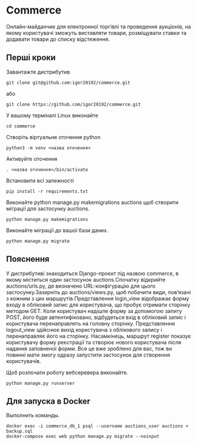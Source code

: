# Commerce #

Онлайн-майданчик для електронної торгівлі та проведення аукціонів, на якому користувачі зможуть виставляти товари, розміщувати ставки та додавати товари до списку відстеження.

## Перші кроки ##

Завантажте дистрибутив

    git clone git@github.com:igor20192/commerce.git

або 

    git clone https://github.com/igor20192/commerce.git

У вашому терміналі Linux виконайте

    cd commerce

Створіть віртуальне оточення python

    python3 -m venv <назва оточення>

Активуйте оточення

    . <назва оточення>/bin/activate

Встановити всі залежності

    pip install -r requirements.txt

Виконайте python manage.py makemigrations auctions щоб створити міграції для застосунку auctions.

    python manage.py makemigrations

Виконайте  міграції до вашої бази даних.

    python manage.py migrate

## Пояснення ##

У дистрибутиві знаходиться Django-проєкт під назвою commerce, в якому міститься один застосунок auctions.Спочатку відкрийте auctions/urls.py, де визначено URL-конфігурацію для цього застосунку.Зазирніть до auctions/views.py, щоб побачити види, пов’язані з кожним з цих маршрутів.Представлення login_view відображає форму входу в обліковий запис для користувача, що пробує отримати сторінку методом GET. Коли користувач надішле форму за допомогою запиту POST, його буде автентифіковано, відбудеться вхід в обліковий запис і користувача перенаправлять на головну сторінку. Представлення logout_view здійснює вихід користувача з облікового запису і перенаправляє його на сторінку. Насамкінець, маршрут register показує користувачу форму реєстрації та створює нового користувача після надання заповненої форми. Все це вже зроблено для вас, тож ви повинні мати змогу одразу запустити застосунок для створення користувачів.

Щоб розпочати роботу вебсеревера виконайте.

    python manage.py runserver

## Для запуска в Docker

Выполнить команды.

    docker exec -i commerce_db_1 psql --username auctions_user auctions < backup.sql
    docker-compose exec web python manage.py migrate --noinput